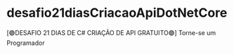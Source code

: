 # desafio21diasCriacaoApiDotNetCore
[🟣DESAFIO 21 DIAS DE C# CRIAÇÃO DE API  GRATUITO🟣] Torne-se um Programador
